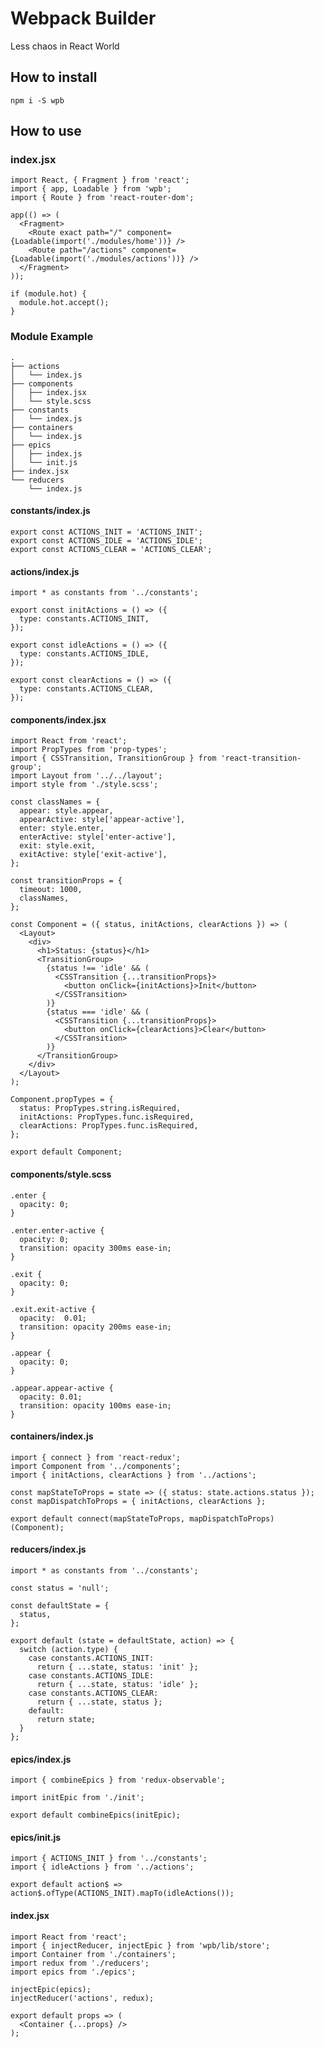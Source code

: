 # Webpack Builder

Less chaos in React World

## How to install

    npm i -S wpb
    
## How to use 

### index.jsx

    import React, { Fragment } from 'react';
    import { app, Loadable } from 'wpb';
    import { Route } from 'react-router-dom';
    
    app(() => (
      <Fragment>
        <Route exact path="/" component={Loadable(import('./modules/home'))} />
        <Route path="/actions" component={Loadable(import('./modules/actions'))} />
      </Fragment>
    ));
    
    if (module.hot) {
      module.hot.accept();
    }
    
### Module Example

    .
    ├── actions
    │   └── index.js
    ├── components
    │   ├── index.jsx
    │   └── style.scss
    ├── constants
    │   └── index.js
    ├── containers
    │   └── index.js
    ├── epics
    │   ├── index.js
    │   └── init.js
    ├── index.jsx
    └── reducers
        └── index.js

#### constants/index.js

    export const ACTIONS_INIT = 'ACTIONS_INIT';
    export const ACTIONS_IDLE = 'ACTIONS_IDLE';
    export const ACTIONS_CLEAR = 'ACTIONS_CLEAR';

#### actions/index.js

    import * as constants from '../constants';
    
    export const initActions = () => ({
      type: constants.ACTIONS_INIT,
    });
    
    export const idleActions = () => ({
      type: constants.ACTIONS_IDLE,
    });
    
    export const clearActions = () => ({
      type: constants.ACTIONS_CLEAR,
    });

#### components/index.jsx

    import React from 'react';
    import PropTypes from 'prop-types';
    import { CSSTransition, TransitionGroup } from 'react-transition-group';
    import Layout from '../../layout';
    import style from './style.scss';
    
    const classNames = {
      appear: style.appear,
      appearActive: style['appear-active'],
      enter: style.enter,
      enterActive: style['enter-active'],
      exit: style.exit,
      exitActive: style['exit-active'],
    };
    
    const transitionProps = {
      timeout: 1000,
      classNames,
    };
    
    const Component = ({ status, initActions, clearActions }) => (
      <Layout>
        <div>
          <h1>Status: {status}</h1>
          <TransitionGroup>
            {status !== 'idle' && (
              <CSSTransition {...transitionProps}>
                <button onClick={initActions}>Init</button>
              </CSSTransition>
            )}
            {status === 'idle' && (
              <CSSTransition {...transitionProps}>
                <button onClick={clearActions}>Clear</button>
              </CSSTransition>
            )}
          </TransitionGroup>
        </div>
      </Layout>
    );
    
    Component.propTypes = {
      status: PropTypes.string.isRequired,
      initActions: PropTypes.func.isRequired,
      clearActions: PropTypes.func.isRequired,
    };
    
    export default Component;

#### components/style.scss

    .enter {
      opacity: 0;
    }
    
    .enter.enter-active {
      opacity: 0;
      transition: opacity 300ms ease-in;
    }
    
    .exit {
      opacity: 0;
    }
    
    .exit.exit-active {
      opacity:  0.01;
      transition: opacity 200ms ease-in;
    }
    
    .appear {
      opacity: 0;
    }
    
    .appear.appear-active {
      opacity: 0.01;
      transition: opacity 100ms ease-in;
    }

#### containers/index.js

    import { connect } from 'react-redux';
    import Component from '../components';
    import { initActions, clearActions } from '../actions';
    
    const mapStateToProps = state => ({ status: state.actions.status });
    const mapDispatchToProps = { initActions, clearActions };
    
    export default connect(mapStateToProps, mapDispatchToProps)(Component);

#### reducers/index.js

    import * as constants from '../constants';
    
    const status = 'null';
    
    const defaultState = {
      status,
    };
    
    export default (state = defaultState, action) => {
      switch (action.type) {
        case constants.ACTIONS_INIT:
          return { ...state, status: 'init' };
        case constants.ACTIONS_IDLE:
          return { ...state, status: 'idle' };
        case constants.ACTIONS_CLEAR:
          return { ...state, status };
        default:
          return state;
      }
    };

#### epics/index.js

    import { combineEpics } from 'redux-observable';
    
    import initEpic from './init';
    
    export default combineEpics(initEpic);

#### epics/init.js

    import { ACTIONS_INIT } from '../constants';
    import { idleActions } from '../actions';
    
    export default action$ => action$.ofType(ACTIONS_INIT).mapTo(idleActions());

#### index.jsx

    import React from 'react';
    import { injectReducer, injectEpic } from 'wpb/lib/store';
    import Container from './containers';
    import redux from './reducers';
    import epics from './epics';
    
    injectEpic(epics);
    injectReducer('actions', redux);
    
    export default props => (
      <Container {...props} />
    );

